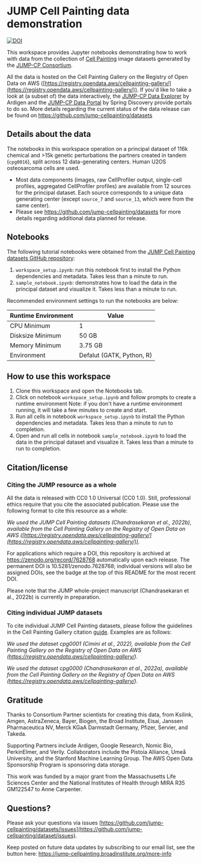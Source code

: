 # JUMP Cell Painting data demonstration

[![DOI](https://zenodo.org/badge/552371375.svg)](https://zenodo.org/badge/latestdoi/552371375)

This workspace provides Jupyter notebooks demonstrating how to work with data from the collection of [Cell Painting](https://jump-cellpainting.broadinstitute.org/cell-painting) image datasets generated by the [JUMP-CP Consortium](https://jump-cellpainting.broadinstitute.org/).

All the data is hosted on the Cell Painting Gallery on the Registry of Open Data on AWS ([https://registry.opendata.aws/cellpainting-gallery/](https://registry.opendata.aws/cellpainting-gallery/)). If you'd like to take a look at (a subset of) the data interactively, the [JUMP-CP Data Explorer](https://phenaid.ardigen.com/jumpcpexplorer/) by Ardigen and the [JUMP-CP Data Portal](https://www.springdiscovery.com/jump-cp) by Spring Discovery provide portals to do so. More details regarding the current status of the data release can be found on https://github.com/jump-cellpainting/datasets

## Details about the data

The notebooks in this workspace operation on a principal dataset of 116k chemical and >15k genetic perturbations the partners created in tandem (`cpg0016`), split across 12 data-generating centers. Human U2OS osteosarcoma cells are used.

* Most data components (images, raw CellProfiler output, single-cell profiles, aggregated CellProfiler profiles) are available from 12 sources for the principal dataset. Each source corresponds to a unique data generating center (except `source_7` and `source_13`, which were from the same center).
* Please see  https://github.com/jump-cellpainting/datasets for more details regarding additional data planned for release.

## Notebooks

The following tutorial notebooks were obtained from the [JUMP Cell Painting datasets GitHub repository](https://github.com/jump-cellpainting/datasets):

1. `workspace_setup.ipynb`: run this notebook first to install the Python dependencies and metadata. Takes less than a minute to run.
2. `sample_notebook.ipynb`: demonstrates how to load the data in the principal dataset and visualize it. Takes less than a minute to run.

Recommended environment settings to run the notebooks are below:

Runtime Environment |	Value
------------------------------|-------
CPU Minimum |	1
Disksize Minimum	| 50 GB
Memory Minimum	| 3.75 GB
Environment |  Defalut (GATK, Python, R)

## How to use this workspace
1. Clone this workspace and open the Notebooks tab.
2. Click on notebook `workspace_setup.ipynb` and follow prompts to create a runtime environment Note: if you don't have a runtime environment running, it will take a few minutes to create and start.
3. Run all cells in notebook  `workspace_setup.ipynb` to install the Python dependencies and metadata. Takes less than a minute to run to completion.
4. Open and run all cells in notebook `sample_notebook.ipynb` to load the data in the principal dataset and visualize it. Takes less than a minute to run to completion.

## Citation/license

### Citing the JUMP resource as a whole

All the data is released with CC0 1.0 Universal (CC0 1.0).
Still, professional ethics require that you cite the associated publication.
Please use the following format to cite this resource as a whole:

_We used the JUMP Cell Painting datasets (Chandrasekaran et al., 2022b), available from the Cell Painting Gallery on the Registry of Open Data on AWS ([https://registry.opendata.aws/cellpainting-gallery/](https://registry.opendata.aws/cellpainting-gallery/))._

For applications which require a DOI, this repository is archived at <https://zenodo.org/record/7628768> automatically upon each release.
The permanent DOI is 10.5281/zenodo.7628768; individual versions will also be assigned DOIs, see the badge at the top of this README for the most recent DOI.

Please note that the JUMP whole-project manuscript (Chandrasekaran et al., 2022b) is currently in preparation.

### Citing individual JUMP datasets

To cite individual JUMP Cell Painting datasets, please follow the guidelines in the Cell Painting Gallery citation [guide](https://github.com/broadinstitute/cellpainting-gallery/#citationlicense).
Examples are as follows:

_We used the dataset cpg0001 (Cimini et al., 2022), available from the Cell Painting Gallery on the Registry of Open Data on AWS (<https://registry.opendata.aws/cellpainting-gallery/>)._

_We used the dataset cpg0000 (Chandrasekaran et al., 2022a), available from the Cell Painting Gallery on the Registry of Open Data on AWS (<https://registry.opendata.aws/cellpainting-gallery/>)._

## Gratitude

Thanks to Consortium Partner scientists for creating this data, from Ksilink, Amgen, AstraZeneca, Bayer, Biogen, the Broad Institute, Eisai, Janssen Pharmaceutica NV, Merck KGaA Darmstadt Germany, Pfizer, Servier, and Takeda.

Supporting Partners include Ardigen, Google Research, Nomic Bio, PerkinElmer, and Verily. Collaborators include the Pistoia Alliance, Umeå University, and the Stanford Machine Learning Group. The AWS Open Data Sponsorship Program is sponsoring data storage.

This work was funded by a major grant from the Massachusetts Life Sciences Center and the National Institutes of Health through MIRA R35 GM122547 to Anne Carpenter.

## Questions?

Please ask your questions via issues [https://github.com/jump-cellpainting/datasets/issues](https://github.com/jump-cellpainting/dataset/issues).

Keep posted on future data updates by subscribing to our email list, see the button here: <https://jump-cellpainting.broadinstitute.org/more-info>